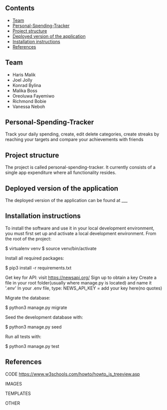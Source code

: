 ## Contents

- [Team](#team)
- [Personal-Spending-Tracker](#personal-spending-tracker)
- [Project structure](#project-structure)
- [Deployed version of the application](#deployed-version-of-the-application)
- [Installation instructions](#installation-instructions)
- [References](#references)

## Team

- Haris Malik
- Joel Jolly
- Konrad Bylina
- Malika Boss
- Oreoluwa Fayemiwo
- Richmond Bobie
- Vanessa Neboh

## Personal-Spending-Tracker

Track your daily spending, create, edit delete categories, create streaks by reaching your targets and compare your achievements with friends

## Project structure

The project is called personal-spending-tracker. It currently consists of a single app expenditure where all functionality resides.

## Deployed version of the application

The deployed version of the application can be found at \_\_\_

## Installation instructions

To install the software and use it in your local development environment, you must first set up and activate a local development environment. From the root of the project:

$ virtualenv venv
$ source venv/bin/activate

Install all required packages:

$ pip3 install -r requirements.txt

Get key for API:
visit https://newsapi.org/
Sign up to obtain a key
Create a file in your root folder(usually where manage.py is located) and name it '.env'
In your .env file, type: NEWS_API_KEY = add your key here(no quotes)

Migrate the database:

$ python3 manage.py migrate

Seed the development database with:

$ python3 manage.py seed

Run all tests with:

$ python3 manage.py test

## References

CODE
https://www.w3schools.com/howto/howto_js_treeview.asp

IMAGES

TEMPLATES

OTHER
